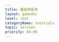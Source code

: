 ```yaml
---
title: 基础库版本
layout: gamedoc
level: root
categoryName: tutorials
topic: version
priority: 04-00
---
```

